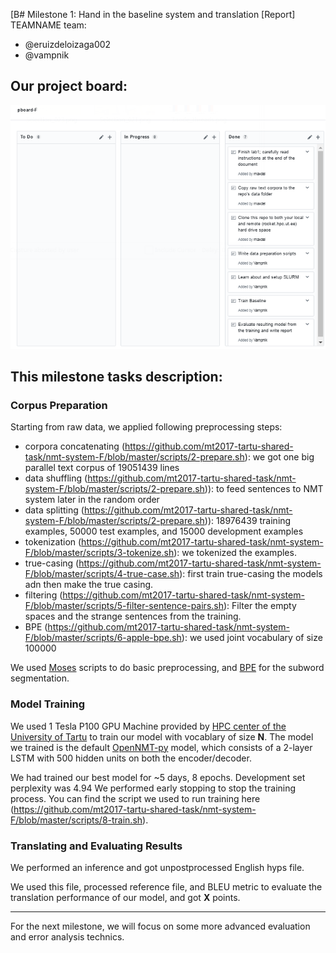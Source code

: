 [B# Milestone 1: Hand in the baseline system and translation  [Report]
TEAMNAME team:
 * @eruizdeloizaga002
 * @vampnik

## Our project board:
![alt text](https://github.com/mt2017-tartu-shared-task/nmt-system-F/blob/master/reports/Selection_043.png "Project Board")

## This milestone tasks description:
### Corpus Preparation
Starting from raw data, we applied following preprocessing steps:

* corpora concatenating (<https://github.com/mt2017-tartu-shared-task/nmt-system-F/blob/master/scripts/2-prepare.sh>): we got one big parallel text corpus of 19051439 lines 
* data shuffling (<https://github.com/mt2017-tartu-shared-task/nmt-system-F/blob/master/scripts/2-prepare.sh>)): to feed sentences to NMT system later in the random order  
* data splitting (<https://github.com/mt2017-tartu-shared-task/nmt-system-F/blob/master/scripts/2-prepare.sh>)): 18976439 training examples, 50000 test examples, and 15000 development examples
* tokenization (<https://github.com/mt2017-tartu-shared-task/nmt-system-F/blob/master/scripts/3-tokenize.sh>): we tokenized the examples.
* true-casing (<https://github.com/mt2017-tartu-shared-task/nmt-system-F/blob/master/scripts/4-true-case.sh>): first train true-casing the models adn then make the true casing.
* filtering (<https://github.com/mt2017-tartu-shared-task/nmt-system-F/blob/master/scripts/5-filter-sentence-pairs.sh>): Filter the empty spaces and the strange sentences from the training.
* BPE (<https://github.com/mt2017-tartu-shared-task/nmt-system-F/blob/master/scripts/6-apple-bpe.sh>): we used joint vocabulary of size 100000

We used [Moses](http://www.statmt.org/moses/) scripts to do basic preprocessing, and [BPE](https://github.com/rsennrich/subword-nmt) for the subword segmentation. 

### Model Training
We used 1 Tesla P100 GPU Machine provided by [HPC center of the University of Tartu](https://www.hpc.ut.ee/en_US/web/guest/home) to train our model with vocablary of size __N__. The model we trained is the default [OpenNMT-py](https://github.com/OpenNMT/OpenNMT-py) model, which consists of a 2-layer LSTM with 500 hidden units on both the encoder/decoder.

We had trained our best model for ~5 days, 8 epochs. Development set perplexity was 4.94 We performed early stopping to stop the training process. You can find the script we used to run training here (<https://github.com/mt2017-tartu-shared-task/nmt-system-F/blob/master/scripts/8-train.sh>).

### Translating and Evaluating Results
We performed an inference and got unpostprocessed English hyps file. 

We used this file, processed reference file, and BLEU metric to evaluate the translation performance of our model, and got __X__ points.

_________________________________________________________________________________________________________________
For the next milestone, we will focus on some more advanced evaluation and error analysis technics.    
